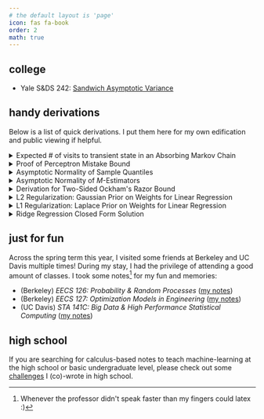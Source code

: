 ```yaml
---
# the default layout is 'page'
icon: fas fa-book
order: 2
math: true 
---
```


## college

- Yale S&DS 242: [Sandwich Asymptotic Variance](/notes/s&ds-242/Sandwich_Variance.pdf)

## handy derivations

Below is a list of quick derivations. I put them here for my own edification and public viewing if helpful.

<details markdown="1">
<summary> Expected # of visits to transient state in an Absorbing Markov Chain </summary>

Suppose we have an absorbing Markov Chain with $$t$$ transient states and $$r$$ absorbing states. Then we can order its states so its transition matrix $$P$$ can be given as a block matrix: 

$$
P = \begin{bmatrix} Q & R \\ \mathbf{0} & I_r \end{bmatrix}
$$

Note that we can call $$Q$$ the *transient-transient* matrix as it gives the probability of going from one transient state to another. We'll use $$Q$$ to understand the number of visits to a given transient state. Let's first define the problem a bit more clearly: given absorbing Markov Chain $$M = \{X_n\}_{n \geq 0}$$ with initial transient state $$X_0 = i$$, we are interested in the expectation of the number of visits $$V_{ij} = \sum_{k = 0}^{\infty} \mathbf{1}\{X_n = j\}$$ to transient state $$j$$. We now take the expectation of $$V_{ij}$$ under the assumption that $$X_0 = i$$ (denoted by $$\mathbb{E}_i$$): 

$$
\mathbb{E}_i[V_{ij}] = \sum_{k = 0}^{\infty} \mathbb{E}_i[\mathbf{1}\{X_k = j\}] = \sum_{k = 0}^{\infty} \mathbb{P}_i[X_k = j]
$$

*A few technicalities: Moving $$\mathbb{E}_i[\cdot]$$ into the infinite summation is allowed because $$V_{ij} \geq 0$$ (i.e. [Tonelli's theorem, way above my paygrade](https://faculty.fiu.edu/~meziani/Lecture18.pdf)). Furthermore, $$M$$ is absorbing $$\implies V_{ij} < \infty \implies \mathbb{E}_i[V_{ij}] < \infty$$.* 

The $$\mathbb{P}_i[X_k = j]$$ quantity is essentially the probability that $$\mathbb{P}[X_k = j \mid X_0 = i]$$. Through a simple matrix multiplication argument it should be clear that $$(Q^k)_{ij} = \mathbb{P}[X_k = j \mid X_0 = i] \implies$$ the expected number of visits to transient state $$j$$ starting from transient state $$i$$ is given by $$\mathbb{E}_i[V_{ij}] = \sum_{k = 0}^{\infty} (Q^k)_{ij}$$. 

This is not a terribly useful result due to the infinite summation. Luckily $$\sum_{k = 0}^{\infty} Q^k$$ is a [Neumann series](https://en.wikipedia.org/wiki/Neumann_series) as: 

- (1) We formally can consider $$Q$$ as an operator $$Q: \mathbb{R}^t \to \mathbb{R}^t$$ by $$v \mapsto Qv$$ 
- (2) $$Q$$ (as an operator) is linear, meaning $$Q(cv + w) = cQ(v) + Q(w)$$
- (3) $$Q$$ operates on a [normed vector space](https://en.wikipedia.org/wiki/Normed_vector_space) $$\mathbb{R}^t$$ (this vector space is normed as $$t < \infty$$)
- (4) $$Q$$ (as an operator) [is bounded as it is defined on a finite dimensional normed space](https://math.stackexchange.com/questions/2983050/every-linear-operator-tx-to-y-on-a-finite-dimensional-normed-space-is-bounde) $$\ \mathbb{R}^t$$ 

So by the Neumann series theorem, we have:  

$$
\sum_{k = 0}^{\infty} Q^k = (I_t - Q)^{-1}
$$

where $$(I_t - Q)^{-1}$$ is commonly known as the *fundamental matrix*. So to summarize, the $(i, j)$th entry of this matrix $$(I_t - Q)^{-1}$$ will give you the expected number of visits to transient state $$j$$ starting from transient state $$i$$ in our absorbing markov chain $$M$$.

</details>

<details markdown="1">

<summary> Proof of Perceptron Mistake Bound </summary>

<em>I am hardly the first to present this slightly unknown result, but I found it very elegant and interesting so I wanted to share it here. Specifically, its amazing how it is a bound on model performance that does NOT rely on the number of samples provided, albeit only for training and under some relatively strong assumptions. </em>

<blockquote class="prompt-info" markdown="1">
##### Perceptron Mistake Bound

Suppose that we have a binary classification dataset $$\mathcal{D} = (x_1, y_1), \dots, (x_N, y_N)$$ where two conditions are satisfied: **(1)** $$ \forall \ 1 \leq i \leq N, \Vert x_i \Vert_2 \leq R $$
and **(2)** $$\exists \ w^{\star}$$ s.t. $$\Vert w^{\star} \Vert_2 = 1$$ and $$\forall \ 1 \leq i \leq N, y_i(w^{\star} \cdot x_i) \geq \gamma$$.

Then using the standard <a href="https://cs.nyu.edu/~mohri/pub/pmb.pdf"> (online) perceptron learning algorithm </a> (see Figure 1), the total number of mistakes made during training $$\leq \frac{R^2}{\gamma^2}$$. Note that this is *online* as this bound is referring to the number of mistakes made while training on each new example $$(x_i, y_i)$$ as they come in. 
</blockquote>

<em> Proof</em>. This proof works by cleverly bounding $$\Vert w^{k + 1} \Vert$$, where $$k$$ refers to the number of updates (i.e. mistakes) incurred hitherto by training on this dataset. Essentially $$w^{k}$$ gives the current weight after training on $$\mathcal{D}$$ and incurring $$k$$ mistakes; $$w^{k + 1}$$ would give the weight after encountering a *new* sample, making a mistake with $$w^{k}$$, and updating $$w^{k}$$. 

We first start with the lower bound. Note that here $$(x_i, y_i)$$ below refer to the specific sample on which weight $$w^k$$ was updated (not necessarily $$i = k$$!) -- the specific value of $$(x_i, y_i)$$ nor the index $$i$$ is not important.

$$
w^{k + 1} \cdot w^{\star} = (w^{k} + y_ix_i) w^{\star} = w^{k} \cdot w^{\star} + y_i(w^{\star} \cdot x_i) \geq w_k \cdot w^{*} + \gamma
$$

In the perceptron learning algorithm, we initialize $$w_0 = \vec{0}$$. Thus by induction  we have that $$w^{k + 1} \cdot w^{\star} \geq w_k \cdot w^{*} + \gamma \implies w^{k + 1} \cdot w^{\star} \geq k \gamma$$. And now applying Cauchy-Schwarz Inequality, we have: 

$$
\Vert w^{k + 1} \Vert \times \Vert w^{\star} \Vert = \Vert w^{k + 1} \Vert \geq w^{k + 1} \cdot w^{\star} \geq k \gamma \implies \Vert w^{k + 1} \Vert \geq k\gamma
$$

We now proceed with an upper bound for $$\Vert w^{k + 1} \Vert$$, starting with the perceptron update again. Note again that index $$i$$ below is for a completely new sample on which the $$(k + 1)$$th mistake was made:

$$
\Vert w^{k + 1} \Vert^2 = \Vert w^{k} + y_ix_i \Vert^2 = \Vert w^k \Vert^2 + (y_i)^2 \Vert x_i\Vert^2 + 2y_i(w^k \cdot x_i)
$$

Because $$w_k$$ made a mistake on $$(x_i, y_i) \implies y_i(w^k \cdot x_i) < 0 \implies \Vert w^{k + 1} \Vert^2 \leq \Vert w^k \Vert^2 + (y_i)^2 \Vert x_i \Vert^2$$. But $$(y_i)^2 = 1$$ and $$\Vert x_i \Vert \leq R$$ and so we have: 

$$
\Vert w^{k + 1} \Vert^2 \leq \Vert w^k \Vert^2 + R^2 \implies \Vert w^{k + 1}\Vert^2 \leq kR^2 \implies \Vert w^{k + 1} \Vert \leq R\sqrt{k}
$$

through another induction argument. Putting these two bounds together we have: 

$$
k\gamma \leq \Vert w^{k + 1} \Vert \leq R\sqrt{k} \implies \sqrt{k} \leq \frac{R}{\gamma} \implies \boxed{k \leq \frac{R^2}{\gamma^2}}
$$

In other words, the number of mistakes made on $$\mathcal{D}$$ while training with the online perceptron learning algorithm is $$\leq \frac{R^2}{\gamma^2}$$. Proof here is taken from <a href="https://www.cs.cmu.edu/~mgormley/courses/606-607-f18/slides607/lecture4-pmb.pdf"> CMU's 10-607 slides</a> with slightly more commentary.

</details>

<details markdown="1">

<summary> Asymptotic Normality of Sample Quantiles  </summary>

*This derivation does not use Brownian motions.* Suppose we have a fixed percentile $$p$$ and a r.v. $$X$$ with true CDF $$F$$. Then we can define the true $$p$$-th quantile as $$q_p$$ where $$F(q_p) = p$$. Given samples $$X_1, \dots, X_n$$, we can define the sample $$p$$-th quantile as $$\hat{q}_p$$ where empirical CDF $$F_{n}(\hat{q}_p) = \frac{1}{n} \sum_{i = 1}^n \mathbf{1} \{ X_i \leq \hat{q}_p \} = p$$. We aim to understand the asymptotic distribution of $$\sqrt{n}(\hat{q}_p - q_p)$$. Note however that $$F_n(q_p)$$ does not necessarily equal $$p = F_n(\hat{q}_p)$$, although they should be close. Intuitively then, we first begin with a Taylor Series expansion of $$F_n(\hat{q}_p)$$ around $$q_p$$: 

$$
p = F_n(\hat{q}_p) \approx F_n(q_p) + F'_n(q_p)[\hat{q}_p - q_p] = F_n(q_p) + f(q_p)[\hat{q}_p - q_p]
$$

$$
\implies p \approx F_n(q_p) + f(q_p)[\hat{q}_p - q_p] \implies \sqrt{n}[\hat{q}_p - q_p] \approx \frac{\sqrt{n}[p - F_n(q_p)]}{f(q_p)}
$$

We'll be interested in having some convergence in distribution argument for the numerator. To do we use, we use Donsker's Theorem, presented below without proof: 

<blockquote class="prompt-info" markdown="1">
##### Donsker's Theorem

Suppose we have IID samples $$X_1, \dots, X_n$$ with a corresponding empirical CDF $$F_n$$. Then for a fixed $$x$$ we have that: 

$$
\sqrt{n}[F_n(x) - F(x)] \overset{d}{\to} \mathcal{N}(0, F(x)[1 - F(x)])
$$

</blockquote>

Applying Donsker's Theorem above with $$x = q_p$$, we arrive at the following: 

$$
\sqrt{n}[F_n(q_p) - p] \overset{d}{\to} \mathcal{N}(0, p(1 - p))
$$

and so with Slutsky's Lemma we have: 

$$
\sqrt{n}[\hat{q}_p - q_p] \approx \frac{\sqrt{n}[p - F_n(q_p)]}{f(q_p)} \overset{d}{\to} \boxed{\mathcal{N}(0, \frac{p(1 - p)}{f(q_p)^2})}
$$

</details>

<details markdown="1">

<summary> Asymptotic Normality of <em>M</em>-Estimators </summary>

Suppose we have i.i.d samples $$X_1, \dots, X_n$$ and our goal is to estimate $$\theta$$. Brushing aside technicalities, let us define a differentiable function $$\rho: \mathcal{X} \times \Theta \to \mathbb{R}$$ where $$\psi(x, \theta) = \frac{\partial \rho(x, \theta)}{\partial \theta}$$. Then estimator $$\hat{\theta} = \underset{\theta}{\text{argmax}} \  \sum_{i = 1}^n \rho(X_i, \theta)$$ is an $$M$$-estimator. The true parameter value $$\hat{\theta}_0$$ we wish to estimate can be given as $$\theta_0 = \underset{\theta}{\text{argmax}} \ \mathbb{E}[\rho(X, \theta)]$$. Note that these expectations are over our samples, and we <em> do not </em> assume any knowledge of the distribution of $$X$$. By definition of the $$M$$-estimator, we have $$\sum_{i} \psi(X_i, \hat{\theta}) = 0$$ and so using a Taylor Series expansion:  

$$
\small
0 = \sum_{i} \psi(X_i, \hat{\theta}) \approx \sum_{i} \psi(X_i, \theta_0) + \sum_{i} \psi'(X_i, \theta_0)  \implies \sqrt{n}[\hat{\theta} - \theta_0] \approx \frac{\sqrt{n}  \sum_{i} \psi(X_i, \theta_0)}{ - \sum_{i} \psi'(X_i, \theta_0)} = \frac{ \sum_{i} \psi(X_i, \theta_0) / \sqrt{n}}{ - \sum_{i} \psi'(X_i, \theta_0) / n}
$$

This is nearly identical logic to <a href="/notes/s&ds-242/Sandwich_Variance.pdf"> this derivation</a> of the Sandwich Asymptotic Variance for MLEs in model misspecification scenarios. This is indeed because the MLE is a case of the general $$M$$-estimator. Using that derivation, we arrive at: 

$$
    \sqrt{n}[\hat{\theta} - \theta_0] \overset{d}{\to} \mathcal{N}(0, V^{-1}WV^{-1}) 
$$

where $$V = \mathbb{E}[\psi'(X, \theta_0)]$$ and $$W = \mathbb{E}[\psi(X, \theta_0)^2]$$.

</details>

<details markdown="1">

<summary> Derivation for Two-Sided Ockham's Razor Bound </summary>

<em> Notation follows from these <a href="https://users.cs.duke.edu/~cynthia/CourseNotes/StatisticalLearningTheoryNotes.pdf">lecture notes</a>.</em> <br/>

Let us define our finite (binary) function class as $$\mathcal{F} = \{f_1, \dots, f_M \}$$ where each function in $$\mathcal{F}$$ predicts either $$-1$$ or $$1$$. Notation $$\mathbf{Z} \sim D^n$$ indicates that a probability is taken over the randomness of data draws $$Z_1, \dots, Z_n \sim D$$ where each $$Z_i = (X_i, Y_i)$$. Then $$\forall \epsilon > 0$$ we have: 

$$
\mathbb{P}_{\mathbf{Z} \sim D^n}[\exists \ f  \in \mathcal{F} : | R^{\text{true}}(f) - R^{\text{emp}}(f)| > \epsilon] \leq \sum_{j = 1}^M \mathbb{P}_{\mathbf{Z} \sim D^n}[| R^{\text{true}}(f_j) - R^{\text{emp}}(f_j)| > \epsilon]
$$

Applying the two-sided Hoeffding's Inequality, we know that $$\mathbb{P}_{\mathbf{Z} \sim D^n}[\mid R^{\text{true}}(f_j) - R^{\text{emp}}(f_j) \mid > \epsilon] \leq 2\exp(-2n\epsilon^2)$$ and so: 

$$
\mathbb{P}_{\mathbf{Z} \sim D^n}[\exists \ f  \in \mathcal{F} : | R^{\text{true}}(f) - R^{\text{emp}}(f)| > \epsilon] \leq 2M\exp(-2n\epsilon^2)
$$

To express this more nicely, let us define $$\delta = 2M \exp(-2n\epsilon^2)$$ so we can express $$\epsilon = \sqrt{\frac{\log M + \log \frac{2}{\delta}}{2n}}$$.

$$
\mathbb{P}_{\mathbf{Z} \sim D^n}[\exists \ f  \in \mathcal{F} : | R^{\text{true}}(f) - R^{\text{emp}}(f)| > \sqrt{\frac{\log M + \log \frac{2}{\delta}}{2n}}] \leq \delta
$$

$$
\implies \mathbb{P}_{\mathbf{Z} \sim D^n}[\forall \ f  \in \mathcal{F} : | R^{\text{true}}(f) - R^{\text{emp}}(f)| \leq \sqrt{\frac{\log M + \log \frac{2}{\delta}}{2n}}] \geq 1 - \delta
$$

which is exactly the two-sided Ockham's Razor Bound.

</details>

<details markdown="1">

<summary> L2 Regularization: Gaussian Prior on Weights for Linear Regression </summary>

We first assume that $$y = \mathbf{x}^T \mathbf{w} + \epsilon$$ where $$\epsilon \sim \mathcal{N}(0, \sigma^2)$$. Second, we assume that weights $$ \mathbf{w} \sim \mathcal{N}(\mathbf{0}, \tau^2 \mathbf{I}) $$. Using our posterior distribution $$ \mathbf{w} \mid \mathbf{y}, \mathbf{X}$$, we can get an understanding of $$\mathbf{w}_{\text{MAP}}$$: 

$$ \ 
f(\mathbf{w} \mid \mathbf{y}, \mathbf{X}) \propto f(\mathbf{y} \mid \mathbf{w}, \mathbf{X}) f(\mathbf{w}) \implies \mathbf{w}_{\text{MAP}} = \underset{\mathbf{w}}{\text{argmax}} \ [f(\mathbf{y} \mid \mathbf{w}, \mathbf{X}) f(\mathbf{w})]
$$

$$
\implies \mathbf{w}_{\text{MAP}} = \underset{\mathbf{w}}{\text{argmax}} \ [\log f(\mathbf{y} \mid \mathbf{w}, \mathbf{X}) + \log f(\mathbf{w})] 
$$

Given that $$ y_i \mid \mathbf{w}, \mathbf{x_i} \sim \mathcal{N}(\mathbf{x_i}^T \mathbf{w}, \sigma^2)$$, we can give a nice understanding of $$ \log f(\mathbf{y} \mid \mathbf{w}, \mathbf{X}) $$: 

$$
\log f(\mathbf{y} \mid \mathbf{w}, \mathbf{X}) = \sum_{i = 1}^n \log f(y_i \mid \mathbf{w}, \mathbf{x_i}) = \sum_{i = 1}^n - \log(\sqrt{2\pi \sigma^2}) - \frac{1}{2\sigma^2} (\mathbf{y_i} - \mathbf{x_i}^T \mathbf{w})^2 = -\frac{1}{2\sigma^2}\sum_{i = 1}^n (\mathbf{y_i} - \mathbf{x_i}^T \mathbf{w})^2 + \text{const}
$$

where the constant is w.r.t to $$\mathbf{w}$$. For the log-density of our prior $$\log f(\mathbf{w})$$ we have: 

$$
\log f(\mathbf{w}) = \log[\exp(-\frac{1}{2} (\mathbf{w} - 0)^T (\tau^2 \mathbf{I})^{-1} (\mathbf{w} - 0) )] + \text{const} = -\frac{1}{2 \tau^2} \mathbf{w}^T \mathbf{w}
$$

where $$\mathbf{w}^T \mathbf{w}$$ is just the square of the L2 norm. Putting this together we have: 

$$
\mathbf{w}_{\text{MAP}} = \underset{\mathbf{w}}{\text{argmax}} \ [-\frac{1}{2\sigma^2}\sum_{i = 1}^n (\mathbf{y_i} - \mathbf{x_i}^T \mathbf{w})^2   -\frac{1}{2 \tau^2} \mathbf{w}^T \mathbf{w}] = \underset{\mathbf{w}}{\text{argmin}} \ [\sum_{i = 1}^n (\mathbf{y_i} - \mathbf{x_i}^T \mathbf{w})^2   + \frac{\sigma^2}{\tau^2} \mathbf{w}^T \mathbf{w}]
$$

Thus, we can conclude that MAP for weights under a Gaussian prior follows the objective as L2/Ridge Regression (albeit with a tuned $$ \lambda $$ resembling the $$\frac{\sigma^2}{\tau^2}$$) terms.

</details>

<details markdown="1">
<summary> L1 Regularization: Laplace Prior on Weights for Linear Regression </summary>

For our weights $$\mathbf{w} \in \mathbb{R}^d$$, we assume each individual weight component is independent with prior $$w_i \sim \text{Laplace}(0, b)$$. So we get the following log-density for our weights: 

$$
\log f(\mathbf{w}) = \sum_{i = 1}^d f(w_i) = \sum_{i = 1}^d \frac{-|w_i - 0 |}{b} + \text{const.} = -\frac{1}{b} \sum_{i = 1}^d |w_i| + \text{const.}
$$

and so using identical work from the previous L2 derivation we get: 


$$
\mathbf{w}_{\text{MAP}} = \underset{\mathbf{w}}{\text{argmax}} \ [-\frac{1}{2\sigma^2}\sum_{i = 1}^n (\mathbf{y_i} - \mathbf{x_i}^T \mathbf{w})^2  + \log f(\mathbf{w})] = \underset{\mathbf{w}}{\text{argmin}} \ [\sum_{i = 1}^n (\mathbf{y_i} - \mathbf{x_i}^T \mathbf{w})^2   + \frac{2\sigma^2}{b} \sum_{i = 1}^d |w_i|]
$$

Thus, we arrive at a similar conclusion that MAP for weights under a Laplace prior follows the same objective as L1 Regularization (where hyperparameter $$\lambda$$ is tuned to resemble the $$\frac{2\sigma^2}{b}$$ term.)
</details> 

<details markdown="1">
<summary> Ridge Regression Closed Form Solution </summary>

While the closed-form Normal Equation solution & <a href="https://eli.thegreenplace.net/2014/derivation-of-the-normal-equation-for-linear-regression/"> derivation</a> is well-known, the closed-form solution for ridge regression is less so. Taken straight from the <a href="https://en.wikipedia.org/wiki/Ridge_regression"> Wikipedia page</a>, we provide our cost function below for data $$\mathbf{X} \in \mathbb{R}^{n \times p}$$, weights $$\mathbf{\beta} \in \mathbb{R}^p$$, and labels $$\mathbf{y} \in \mathbb{R}^n$$:

$$
J(\mathbf{\beta}) = (\mathbf{y} - \mathbf{X\beta})^T (\mathbf{y} - \mathbf{X\beta}) + \lambda(\mathbf{\beta}^T\mathbf{\beta} - c) = (\mathbf{y}^T - \mathbf{\beta}^T\mathbf{X}^T)(\mathbf{y - X\beta}) + \lambda(\mathbf{\beta}^T\mathbf{\beta} - c)
$$

$$
= \mathbf{y}^T\mathbf{y} - \mathbf{y}^T\mathbf{X\beta} - \beta^T\mathbf{X}^T\mathbf{y} + \mathbf{\beta}^T\mathbf{X}^T\mathbf{X\beta} + \lambda(\mathbf{\beta}^T\mathbf{\beta} - c)
$$

Note that $$\mathbf{y}^T\mathbf{X\beta}$$ and $$\beta^T\mathbf{X}^T\mathbf{y}$$ are both scalars and are transposes of each other. Thus, they are equal and so we can write: 

$$
J(\mathbf{\beta}) = \mathbf{y}^T\mathbf{y} - 2\beta^T\mathbf{X}^T\mathbf{y} + \mathbf{\beta}^T\mathbf{X}^T\mathbf{X\beta} + \lambda(\mathbf{\beta}^T\mathbf{\beta} - c) 
$$

We can think of this as essentially a Lagrange multiplier optimization problem, where our constraint is that $$\mathbf{\beta}^T\mathbf{\beta} - c = 0$$ for some $$c \in \mathbb{R}$$. We'll see that this choice of $$c$$ does not matter too much; it only matters that the constraint is there. We proceed: 

$$
0 = \frac{\partial J(\mathbf{\beta})}{\partial \mathbf{\beta}} = -2\mathbf{X}^T\mathbf{y} + 2\mathbf{X}^T\mathbf{X\beta} + \lambda(2\mathbf{\beta}) \implies \mathbf{X}^T\mathbf{y} = (\mathbf{X}^T\mathbf{X + \lambda I})\mathbf{\beta} 
$$

and so we get the final closed-form solution: 

$$
\mathbf{\beta} = (\mathbf{X}^T\mathbf{X + \lambda I})^{-1} \mathbf{X}^T\mathbf{y}
$$

</details> 

## just for fun

Across the spring term this year, I visited some friends at Berkeley and UC Davis multiple times! During my stay, I had the privilege of attending a good amount of classes. I took some notes[^note] for my fun and memories: 

[^note]: Whenever the professor didn't speak faster than my fingers could latex :)

- (Berkeley) _EECS 126: Probability & Random Processes_ ([my notes](/notes/berk/eecs126-reversiblemc-poissonprocess.pdf))
- (Berkeley) _EECS 127: Optimization Models in Engineering_ ([my notes](/notes/berk/eecs127-lineconvexity-convexduality-farkaslemma.pdf))
- (UC Davis)   *STA 141C: Big Data & High Performance Statistical Computing* ([my notes](/notes/davis/kmeans-hierarchical-clustering.pdf))

## high school

If you are searching for calculus-based notes to teach machine-learning at the high school or basic undergraduate level, please check out some [challenges](https://old-anish.lakkapragada.com/notes/) I (co)-wrote in high school.
